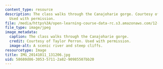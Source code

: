 ```yaml
---
content_type: resource
description: The class walks through the Canajoharie gorge. Courtesy of Taylor Perron.
  Used with permission.
file: /media/https%3A/open-learning-course-data-rc.s3.amazonaws.com/12-001-introduction-to-geology-fall-2013/58680d86305357112a8290985507bb20_IMG_20141011_131206.jpg
file_type: image/jpeg
image_metadata:
  caption: The class walks through the Canajoharie gorge.
  credit: Courtesy of Taylor Perron. Used with permission.
  image-alt: A scenic river and steep cliffs.
resourcetype: Image
title: IMG_20141011_131206.jpg
uid: 58680d86-3053-5711-2a82-90985507bb20
---
```

